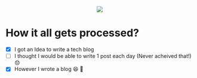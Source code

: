 <h1 align="center">
  <a href="https://git.io/typing-svg">
    <img src="https://readme-typing-svg.herokuapp.com?color=%2340A597&size=40&width=500&lines=Welcome+to+the+official+repository+of+Tech-Rituals;Visit+the+blog+on+www.tech-rituals.cf;Show+your+support+by+HEARTING!+the+repo">
  </a>
</h1>

# How it all gets processed?

- [x] I got an Idea to write a tech blog
- [ ] I thought I would be able to write 1 post each day (Never acheived that!) :disappointed:
- [x] However I wrote a blog :laughing: :tada:
